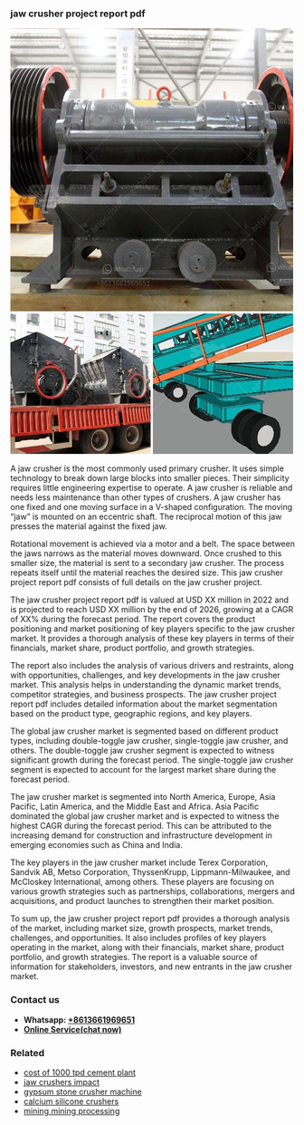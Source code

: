 <h3>jaw crusher project report pdf</h3><img src='1704856686.jpg' alt=''><p>A jaw crusher is the most commonly used primary crusher. It uses simple technology to break down large blocks into smaller pieces. Their simplicity requires little engineering expertise to operate. A jaw crusher is reliable and needs less maintenance than other types of crushers. A jaw crusher has one fixed and one moving surface in a V-shaped configuration. The moving “jaw” is mounted on an eccentric shaft. The reciprocal motion of this jaw presses the material against the fixed jaw.</p><p>Rotational movement is achieved via a motor and a belt. The space between the jaws narrows as the material moves downward. Once crushed to this smaller size, the material is sent to a secondary jaw crusher. The process repeats itself until the material reaches the desired size. This jaw crusher project report pdf consists of full details on the jaw crusher project.</p><p>The jaw crusher project report pdf is valued at USD XX million in 2022 and is projected to reach USD XX million by the end of 2026, growing at a CAGR of XX% during the forecast period. The report covers the product positioning and market positioning of key players specific to the jaw crusher market. It provides a thorough analysis of these key players in terms of their financials, market share, product portfolio, and growth strategies.</p><p>The report also includes the analysis of various drivers and restraints, along with opportunities, challenges, and key developments in the jaw crusher market. This analysis helps in understanding the dynamic market trends, competitor strategies, and business prospects. The jaw crusher project report pdf includes detailed information about the market segmentation based on the product type, geographic regions, and key players.</p><p>The global jaw crusher market is segmented based on different product types, including double-toggle jaw crusher, single-toggle jaw crusher, and others. The double-toggle jaw crusher segment is expected to witness significant growth during the forecast period. The single-toggle jaw crusher segment is expected to account for the largest market share during the forecast period.</p><p>The jaw crusher market is segmented into North America, Europe, Asia Pacific, Latin America, and the Middle East and Africa. Asia Pacific dominated the global jaw crusher market and is expected to witness the highest CAGR during the forecast period. This can be attributed to the increasing demand for construction and infrastructure development in emerging economies such as China and India.</p><p>The key players in the jaw crusher market include Terex Corporation, Sandvik AB, Metso Corporation, ThyssenKrupp, Lippmann-Milwaukee, and McCloskey International, among others. These players are focusing on various growth strategies such as partnerships, collaborations, mergers and acquisitions, and product launches to strengthen their market position.</p><p>To sum up, the jaw crusher project report pdf provides a thorough analysis of the market, including market size, growth prospects, market trends, challenges, and opportunities. It also includes profiles of key players operating in the market, along with their financials, market share, product portfolio, and growth strategies. The report is a valuable source of information for stakeholders, investors, and new entrants in the jaw crusher market.</p><h3>Contact us</h3><ul><li><strong>Whatsapp:&nbsp;<a href="https://wa.me/8613661969651">+8613661969651</a></strong></li><li><a href="https://swt.shibang-china.com/?git&amp;zhl&amp;jaw crusher project report pdf"><strong>Online Service(chat now)</strong></a></li></ul><h3>Related</h3><ul><li><a href='cost of 1000 tpd cement plant.md'>cost of 1000 tpd cement plant</a></li><li><a href='jaw crushers impact.md'>jaw crushers impact</a></li><li><a href='gypsum stone crusher machine.md'>gypsum stone crusher machine</a></li><li><a href='calcium silicone crushers.md'>calcium silicone crushers</a></li><li><a href='mining mining processing.md'>mining mining processing</a></li></ul>